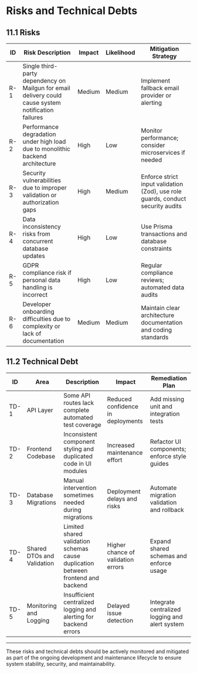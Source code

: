 # Risks and Technical Debts

## 11.1 Risks

| ID   | Risk Description                                                                                      | Impact                    | Likelihood | Mitigation Strategy                              |
|-------|----------------------------------------------------------------------------------------------------|---------------------------|------------|------------------------------------------------|
| R-1   | Single third-party dependency on Mailgun for email delivery could cause system notification failures | Medium                    | Medium     | Implement fallback email provider or alerting  |
| R-2   | Performance degradation under high load due to monolithic backend architecture                      | High                      | Low        | Monitor performance; consider microservices if needed |
| R-3   | Security vulnerabilities due to improper validation or authorization gaps                           | High                      | Medium     | Enforce strict input validation (Zod), use role guards, conduct security audits |
| R-4   | Data inconsistency risks from concurrent database updates                                           | High                      | Low        | Use Prisma transactions and database constraints |
| R-5   | GDPR compliance risk if personal data handling is incorrect                                        | High                      | Low        | Regular compliance reviews; automated data audits |
| R-6   | Developer onboarding difficulties due to complexity or lack of documentation                       | Medium                    | Medium     | Maintain clear architecture documentation and coding standards |

## 11.2 Technical Debt

| ID   | Area                         | Description                                                                              | Impact                           | Remediation Plan                               |
|-------|------------------------------|------------------------------------------------------------------------------------------|---------------------------------|------------------------------------------------|
| TD-1  | API Layer                    | Some API routes lack complete automated test coverage                                  | Reduced confidence in deployments | Add missing unit and integration tests         |
| TD-2  | Frontend Codebase            | Inconsistent component styling and duplicated code in UI modules                       | Increased maintenance effort     | Refactor UI components; enforce style guides   |
| TD-3  | Database Migrations          | Manual intervention sometimes needed during migrations                                | Deployment delays and risks      | Automate migration validation and rollback     |
| TD-4  | Shared DTOs and Validation   | Limited shared validation schemas cause duplication between frontend and backend       | Higher chance of validation errors | Expand shared schemas and enforce usage        |
| TD-5  | Monitoring and Logging       | Insufficient centralized logging and alerting for backend errors                      | Delayed issue detection          | Integrate centralized logging and alert system |

---

These risks and technical debts should be actively monitored and mitigated as part of the ongoing development and maintenance lifecycle to ensure system stability, security, and maintainability.
